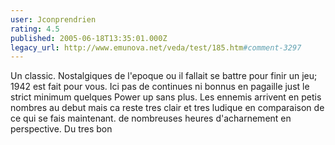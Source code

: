 ```yaml
---
user: Jconprendrien
rating: 4.5
published: 2005-06-18T13:35:01.000Z
legacy_url: http://www.emunova.net/veda/test/185.htm#comment-3297
---
```

Un classic. Nostalgiques de l'epoque ou il fallait se battre pour finir un jeu; 1942 est fait pour vous. Ici pas de continues ni bonnus en pagaille just le strict minimum quelques Power up sans plus. Les ennemis arrivent en petis nombres au debut mais ca reste tres clair et tres ludique en comparaison de ce qui se fais maintenant. de nombreuses heures d'acharnement en perspective. Du tres bon